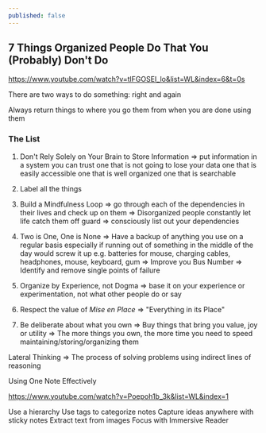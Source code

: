 ```yaml
---
published: false
---
```

 
## 7 Things Organized People Do That You (Probably) Don't Do ##

https://www.youtube.com/watch?v=tlFGOSEI_lo&list=WL&index=6&t=0s

There are two ways to do something: right and again

Always return things to where you go them from when you are done using them

### The List ###

1. Don't Rely Solely on Your Brain to Store Information
=> put information in a system you can trust
        one that is not going to lose your data
        one that is easily accessible
        one that is well organized
        one that is searchable
        
2. Label all the things

3. Build a Mindfulness Loop
=> go through each of the dependencies in their lives and check up on them
=> Disorganized people constantly let life catch them off guard
=> consciously list out your dependencies 

4. Two is One, One is None
=> Have a backup of anything you use on a regular basis
        especially if running out of something in the middle of the day would screw it up
        e.g. batteries for mouse, charging cables, headphones, mouse, keyboard, gum
=> Improve you Bus Number
=> Identify and remove single points of failure
 
 5. Organize by Experience, not Dogma
=> base it on your experience or experimentation, not what other people do or say
        
6. Respect the value of _Mise en Place_
=> "Everything in its Place"

7. Be deliberate about what you own
=> Buy things that bring you value, joy or utility 
=> The more things you own, the more time you need to speed maintaining/storing/organizing them


Lateral Thinking
=> The process of solving problems using indirect lines of reasoning



Using One Note Effectively

https://www.youtube.com/watch?v=Poepoh1b_3k&list=WL&index=1

Use a hierarchy
Use tags to categorize notes
Capture ideas anywhere with sticky notes
Extract text from images
Focus with Immersive Reader


 

